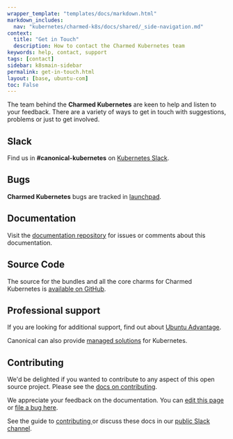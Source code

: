 ```yaml
---
wrapper_template: "templates/docs/markdown.html"
markdown_includes:
  nav: "kubernetes/charmed-k8s/docs/shared/_side-navigation.md"
context:
  title: "Get in Touch"
  description: How to contact the Charmed Kubernetes team
keywords: help, contact, support
tags: [contact]
sidebar: k8smain-sidebar
permalink: get-in-touch.html
layout: [base, ubuntu-com]
toc: False
---
```


The team behind the **Charmed Kubernetes** are
keen to help and listen to your feedback. There are a variety of ways to get
in touch with suggestions, problems or just to get involved.

## Slack

Find us in **#canonical-kubernetes** on [Kubernetes Slack][slack].

## Bugs

**Charmed Kubernetes** bugs  are tracked in [launchpad][lp].

## Documentation

Visit the [documentation repository][docs] for issues or comments about this documentation.

## Source Code

The source for the bundles and all the core charms for Charmed Kubernetes is
[available on GitHub][source].

## Professional support

If you are looking for additional support, find out about [Ubuntu Advantage][support].

Canonical can also provide [managed solutions][managed] for Kubernetes.

## Contributing

We'd be delighted if you wanted to contribute to any aspect of this open source project. Please see the [docs on contributing][].

<!-- LINKS -->

[docs]:  https://github.com/charmed-kubernetes/kubernetes-docs
[docs on contributing]: /kubernetes/charmed-k8s/docs/how-to-contribute
[lp]: https://bugs.launchpad.net/charmed-kubernetes
[support]: /support
[managed]: /kubernetes/managed
[slack]: https://communityinviter.com/apps/kubernetes/community
[source]: https://github.com/charmed-kubernetes

<!-- FEEDBACK -->
<div class="p-notification--information">
  <div class="p-notification__content">
    <p class="p-notification__message">We appreciate your feedback on the documentation. You can
    <a href="https://github.com/charmed-kubernetes/kubernetes-docs/edit/main/pages/k8s/get-in-touch.md" >edit this page</a>
    or
    <a href="https://github.com/charmed-kubernetes/kubernetes-docs/issues/new">file a bug here</a>.</p>
    <p>See the guide to <a href="/kubernetes/charmed-k8s/docs/how-to-contribute"> contributing </a> or discuss these docs in our <a href="https://kubernetes.slack.com/archives/CG1V2CAMB"> public Slack  channel</a>.</p>
  </div>
</div>

